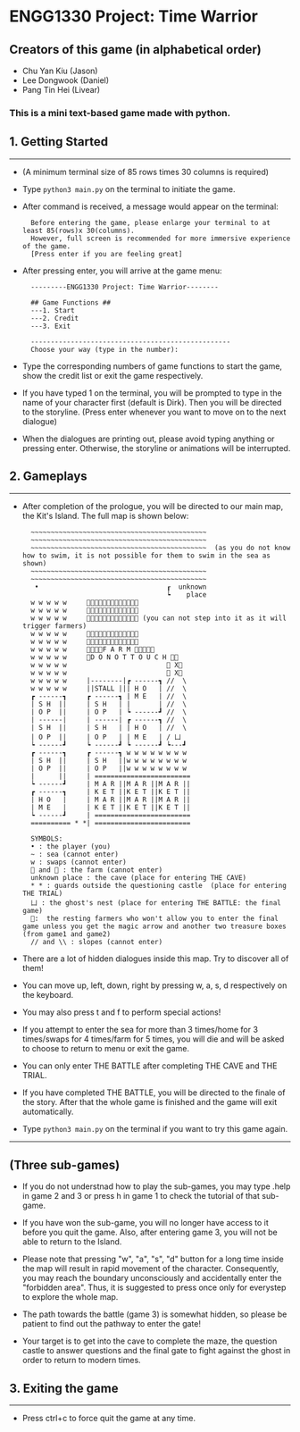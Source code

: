  # ENGG1330 Project: Time Warrior

## Creators of this game (in alphabetical order)
- Chu Yan Kiu (Jason)
- Lee Dongwook (Daniel)
- Pang Tin Hei (Livear)

### This is a mini text-based game made with python.

## 1. Getting Started 
***
- (A minimum terminal size of 85 rows times 30 columns is required)
- Type `python3 main.py` on the terminal to initiate the game.
- After command is received, a message would appear on the terminal:

        Before entering the game, please enlarge your terminal to at least 85(rows)x 30(columns).
        However, full screen is recommended for more immersive experience of the game.
        [Press enter if you are feeling great]

- After pressing enter, you will arrive at the game menu:

        ---------ENGG1330 Project: Time Warrior--------

        ## Game Functions ##
        ---1. Start
        ---2. Credit
        ---3. Exit

        --------------------------------------------------
        Choose your way (type in the number):

- Type the corresponding numbers of game functions to start the game, show the credit list or exit the game respectively.

- If you have typed 1 on the terminal, you will be prompted to type in the name of your character first (default is Dirk).
  Then you will be directed to the storyline. (Press enter whenever you want to move on to the next dialogue)

- When the dialogues are printing out, please avoid typing anything or pressing enter. Otherwise, the storyline or animations will be interrupted.


## 2. Gameplays
***
- After completion of the prologue, you will be directed to our main map, the Kit's Island. The full map is shown below:

        ~~~~~~~~~~~~~~~~~~~~~~~~~~~~~~~~~~~~~~~~~~~~
        ~~~~~~~~~~~~~~~~~~~~~~~~~~~~~~~~~~~~~~~~~~~~
        ~~~~~~~~~~~~~~~~~~~~~~~~~~~~~~~~~~~~~~~~~~~~  (as you do not know how to swim, it is not possible for them to swim in the sea as shown)
        ~~~~~~~~~~~~~~~~~~~~~~~~~~~~~~~~~~~~~~~~~~~~
        ~~~~~~~~~~~~~~~~~~~~~~~~~~~~~~~~~~~~~~~~~~~~
         •                                ┎  unknown 
                                          ┕    place
        w w w w w     🌾🌾🌾🌾🌾🌾🌾🌾🌾🌾🌾🌾🌾
        w w w w w     🌾🌾🌾🌾🌾🌾🌾🌾🌾🌾🌾🌾🌾
        w w w w w     🌾🌾🌾🌾🌾🌾🌾🌾🌾🌾🌾🌾🌾 (you can not step into it as it will trigger farmers)
        w w w w w     🌱🌱🌱🌱🌱🌱🌱🌱🌱🌱🌱🌱🌱
        w w w w w     🌱🌱🌱🌱🌱🌱🌱🌱🌱🌱🌱🌱🌱
        w w w w w     🌾🌾🌾🌾F A R M 🌾🌾🌾🌾🌾
        w w w w w     🌾D O N O T T O U C H 🌾🌾
        w w w w w                         👨 X🌾
        w w w w w                         👨 X🌾
        w w w w w     |--------|┏ ------┓ //  \
        w w w w w     ||STALL ||| H O   | //  \
        ┏ ------┓     ┏ ------┓ | M E   | //  \
        | S H  ||     | S H   | |       | //  \
        | O P  ||     | O P   | ┕ ------┛ //  \
        | ------|     | ------| ┏ ------┓ //  \
        | S H  ||     | S H   | | H O   | //  \
        | O P  ||     | O P   | | M E   | / 凵
        ┕ ------┛     ┕ ------┛ ┕ ------┛ ┕---┛
        ┏ ------┓     ┏ ------┓ w w w w w w w w 
        | S H  ||     | S H   ||w w w w w w w w 
        | O P  ||     | O P   ||w w w w w w w w 
        |      ||     | ========================
        ┕ ------┛     | M A R ||M A R ||M A R ||
        ┏ ------┓     | K E T ||K E T ||K E T ||
        | H O   |     | M A R ||M A R ||M A R ||
        | M E   |     | K E T ||K E T ||K E T ||
        ┕ ------┛     | ========================
        ========== * *| ========================

        SYMBOLS: 
        • : the player (you)
        ~ : sea (cannot enter)
        w : swaps (cannot enter)
        🌾 and 🌱 : the farm (cannot enter)
        unknown place : the cave (place for entering THE CAVE)
        * * : guards outside the questioning castle  (place for entering THE TRIAL)
        凵 : the ghost's nest (place for entering THE BATTLE: the final game)
        👨:  the resting farmers who won't allow you to enter the final game unless you get the magic arrow and another two treasure boxes (from game1 and game2)
        // and \\ : slopes (cannot enter)

- There are a lot of hidden dialogues inside this map. Try to discover all of them!

- You can move up, left, down, right by pressing w, a, s, d respectively on the keyboard.

- You may also press t and f to perform special actions!

- If you attempt to enter the sea for more than 3 times/home for 3 times/swaps for 4 times/farm for 5 times, you will die and 
  will be asked to choose to return to menu or exit the game.

- You can only enter THE BATTLE after completing THE CAVE and THE TRIAL.

- If you have completed THE BATTLE, you will be directed to the finale of the story.
  After that the whole game is finished and the game will exit automatically. 

- Type `python3 main.py` on the terminal if you want to try this game again. 

***
## (Three sub-games)

- If you do not understnad how to play the sub-games, you may type .help in game 2 and 3 or press h in game 1 to check the tutorial of that sub-game.

- If you have won the sub-game, you will no longer have access to it before you quit the game. Also, after entering game 3, you will not be able to return to the Island.

- Please note that pressing "w", "a", "s", "d" button for a long time inside the map will result in rapid movement of the character.
  Consequently, you may reach the boundary unconsciously and accidentally enter the "forbidden area". 
  Thus, it is suggested to press once only for everystep to explore the whole map.

- The path towards the battle (game 3) is somewhat hidden, so please be patient to find out the pathway to enter the gate!

- Your target is to get into the cave to complete the maze, the question castle to answer questions and the final gate to fight against the ghost in order to return to modern times.

## 3. Exiting the game
***
- Press ctrl+c to force quit the game at any time. 



